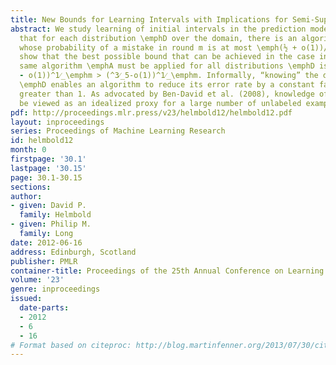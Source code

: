 ```yaml
---
title: New Bounds for Learning Intervals with Implications for Semi-Supervised Learning
abstract: We study learning of initial intervals in the prediction model. We show
  that for each distribution \emphD over the domain, there is an algorithm \emphA_D,
  whose probability of a mistake in round m is at most \emph(½ + o(1))/m. We also
  show that the best possible bound that can be achieved in the case in which the
  same algorithm \emphA must be applied for all distributions \emphD is at least (^1⁄_√\emphe
  - o(1))^1⁄_\emphm > (^3⁄_5-o(1))^1⁄_\emphm. Informally, “knowing” the distribution
  \emphD enables an algorithm to reduce its error rate by a constant factor strictly
  greater than 1. As advocated by Ben-David et al. (2008), knowledge of \emphD can
  be viewed as an idealized proxy for a large number of unlabeled examples.
pdf: http://proceedings.mlr.press/v23/helmbold12/helmbold12.pdf
layout: inproceedings
series: Proceedings of Machine Learning Research
id: helmbold12
month: 0
firstpage: '30.1'
lastpage: '30.15'
page: 30.1-30.15
sections: 
author:
- given: David P.
  family: Helmbold
- given: Philip M.
  family: Long
date: 2012-06-16
address: Edinburgh, Scotland
publisher: PMLR
container-title: Proceedings of the 25th Annual Conference on Learning Theory
volume: '23'
genre: inproceedings
issued:
  date-parts:
  - 2012
  - 6
  - 16
# Format based on citeproc: http://blog.martinfenner.org/2013/07/30/citeproc-yaml-for-bibliographies/
---
```

